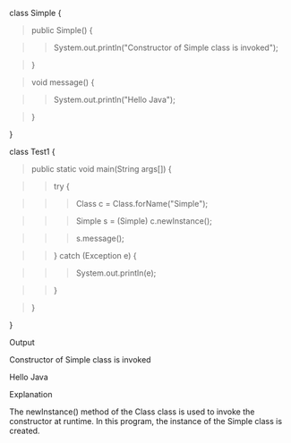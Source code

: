class Simple {

>public Simple() {

>>System.out.println(\"Constructor of Simple class is invoked\");

>}

>void message() {

>>System.out.println(\"Hello Java\");

>}

}

class Test1 {

>public static void main(String args\[\]) {

>>try {

>>>Class c = Class.forName(\"Simple\");

>>>Simple s = (Simple) c.newInstance();

>>>s.message();

>>} catch (Exception e) {

>>>System.out.println(e);

>>}

>}

}

Output

Constructor of Simple class is invoked

Hello Java

Explanation

The newInstance() method of the Class class is used to invoke the
constructor at runtime. In this program, the instance of the Simple
class is created.